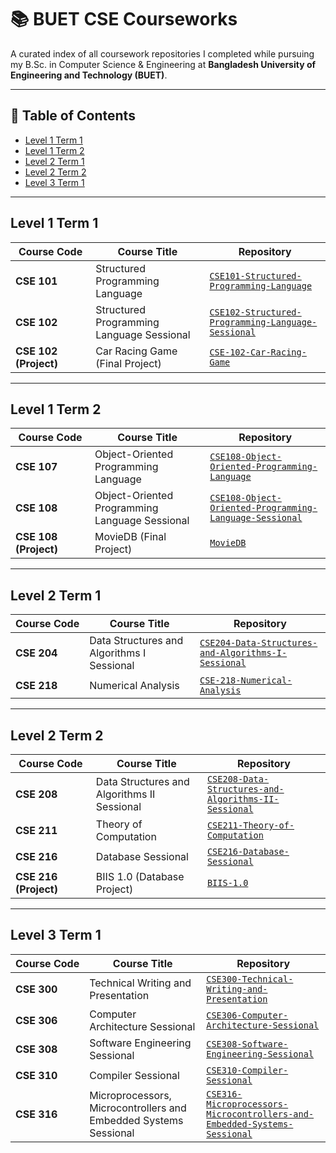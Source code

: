 # 📚 BUET CSE Courseworks

A curated index of all coursework repositories I completed while pursuing my B.Sc. in Computer Science & Engineering at **Bangladesh University of Engineering and Technology (BUET)**.

---

## 📑 Table of Contents
- [Level 1 Term 1](#level-1-term-1)
- [Level 1 Term 2](#level-1-term-2)
- [Level 2 Term 1](#level-2-term-1)
- [Level 2 Term 2](#level-2-term-2)
- [Level 3 Term 1](#level-3-term-1)

---

## Level 1 Term 1

| Course&nbsp;Code | Course Title | Repository |
|------------------|--------------|------------|
| **CSE 101** | Structured Programming Language | [`CSE101-Structured-Programming-Language`](https://github.com/Mushfiqur6087/CSE101-Structured-Programming-Language) |
| **CSE 102** | Structured Programming Language Sessional | [`CSE102-Structured-Programming-Language-Sessional`](https://github.com/Mushfiqur6087/CSE102-Structured-Programming-Language-Sessional) |
| **CSE 102 (Project)** | Car Racing Game (Final Project) | [`CSE-102-Car-Racing-Game`](https://github.com/Mushfiqur6087/CSE-102-Car-Racing-Game) |

---

## Level 1 Term 2

| Course&nbsp;Code | Course Title | Repository |
|------------------|--------------|------------|
| **CSE 107** | Object-Oriented Programming Language | [`CSE108-Object-Oriented-Programming-Language`](https://github.com/Mushfiqur6087/CSE107-Object-Oriented-Programming-Language) |
| **CSE 108** | Object-Oriented Programming Language Sessional | [`CSE108-Object-Oriented-Programming-Language-Sessional`](https://github.com/Mushfiqur6087/CSE108-Object-Oriented-Programming-Language-Sessional) |
| **CSE 108 (Project)** | MovieDB (Final Project) | [`MovieDB`](https://github.com/Mushfiqur6087/MovieDB) |

---

## Level 2 Term 1

| Course&nbsp;Code | Course Title | Repository |
|------------------|--------------|------------|
| **CSE 204** | Data Structures and Algorithms I Sessional | [`CSE204-Data-Structures-and-Algorithms-I-Sessional`](https://github.com/Mushfiqur6087/CSE204-Data-Structures-and-Algorithms-I-Sessional) |
| **CSE 218** | Numerical Analysis | [`CSE-218-Numerical-Analysis`](https://github.com/Mushfiqur6087/CSE-218-Numerical-Analysis) |

---

## Level 2 Term 2

| Course&nbsp;Code | Course Title | Repository |
|------------------|--------------|------------|
| **CSE 208** | Data Structures and Algorithms II Sessional | [`CSE208-Data-Structures-and-Algorithms-II-Sessional`](https://github.com/Mushfiqur6087/CSE208-Data-Structures-and-Algorithms-II-Sessional) |
| **CSE 211** | Theory of Computation | [`CSE211-Theory-of-Computation`](https://github.com/Mushfiqur6087/CSE211-Theory-of-Computation) |
| **CSE 216** | Database Sessional | [`CSE216-Database-Sessional`](https://github.com/Mushfiqur6087/CSE216-Database-Sessional) |
| **CSE 216 (Project)** | BIIS 1.0 (Database Project) | [`BIIS-1.0`](https://github.com/Mushfiqur6087/BIIS-1.0) |

---

## Level 3 Term 1

| Course&nbsp;Code | Course Title | Repository |
|------------------|--------------|------------|
| **CSE 300** | Technical Writing and Presentation | [`CSE300-Technical-Writing-and-Presentation`](https://github.com/Mushfiqur6087/CSE300-Technical-Writing-and-Presentation) |
| **CSE 306** | Computer Architecture Sessional | [`CSE306-Computer-Architecture-Sessional`](https://github.com/Mushfiqur6087/CSE306-Computer-Architecture-Sessional) |
| **CSE 308** | Software Engineering Sessional | [`CSE308-Software-Engineering-Sessional`](https://github.com/Mushfiqur6087/CSE308-Software-Engineering-Sessional) |
| **CSE 310** | Compiler Sessional | [`CSE310-Compiler-Sessional`](https://github.com/Mushfiqur6087/CSE310-Compiler-Sessional) |
| **CSE 316** | Microprocessors, Microcontrollers and Embedded Systems Sessional | [`CSE316-Microprocessors-Microcontrollers-and-Embedded-Systems-Sessional`](https://github.com/Mushfiqur6087/CSE316-Microprocessors-Microcontrollers-and-Embedded-Systems-Sessional) |
